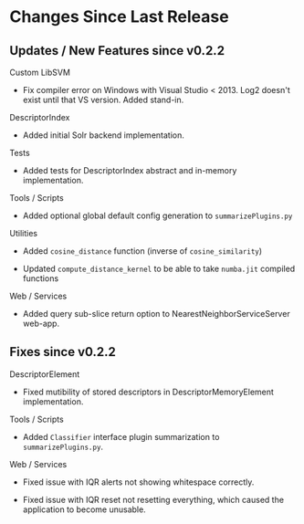 Changes Since Last Release
==========================


Updates / New Features since v0.2.2
-----------------------------------

Custom LibSVM

  * Fix compiler error on Windows with Visual Studio < 2013.  Log2 doesn't exist
    until that VS version.  Added stand-in.

DescriptorIndex

  * Added initial Solr backend implementation.

Tests

  * Added tests for DescriptorIndex abstract and in-memory implementation.

Tools / Scripts

  * Added optional global default config generation to ``summarizePlugins.py``

Utilities

  * Added ``cosine_distance`` function (inverse of ``cosine_similarity``)

  * Updated ``compute_distance_kernel`` to be able to take ``numba.jit``
    compiled functions

Web / Services

  * Added query sub-slice return option to NearestNeighborServiceServer web-app.


Fixes since v0.2.2
------------------

DescriptorElement

  * Fixed mutibility of stored descriptors in DescriptorMemoryElement
    implementation.

Tools / Scripts

  * Added ``Classifier`` interface plugin summarization to
    ``summarizePlugins.py``.

Web / Services

  * Fixed issue with IQR alerts not showing whitespace correctly.

  * Fixed issue with IQR reset not resetting everything, which caused the
    application to become unusable.
